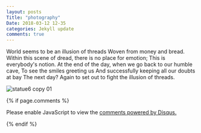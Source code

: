 ```yaml
---
layout: posts
Title: "photography"
Date: 2018-03-12 12-35
categories: Jekyll update
comments: true
---
```




World seems to be an illusion of threads
Woven from money and bread.
Within this scene of dread,
there is no place for emotion;
This is everybody's notion.
At the end of the day,
when we go back to our humble cave,
To see the smiles greeting us
And successfully keeping all our doubts at bay
The next day?
Again to set out to fight the illusion of threads.

![statue6 copy 01](https://user-images.githubusercontent.com/36836512/37693663-3c6b3a16-2ce7-11e8-88f0-2d3f7f7858e8.jpg)




{% if page.comments %}
<div id="disqus_thread"></div>
<script>

/**
*  RECOMMENDED CONFIGURATION VARIABLES: EDIT AND UNCOMMENT THE SECTION BELOW TO INSERT DYNAMIC VALUES FROM YOUR PLATFORM OR CMS.
*  LEARN WHY DEFINING THESE VARIABLES IS IMPORTANT: https://disqus.com/admin/universalcode/#configuration-variables*/
/*
var disqus_config = function () {
this.page.url = PAGE_URL;  // Replace PAGE_URL with your page's canonical URL variable
this.page.identifier = PAGE_IDENTIFIER; // Replace PAGE_IDENTIFIER with your page's unique identifier variable
};
*/
(function() { // DON'T EDIT BELOW THIS LINE
var d = document, s = d.createElement('script');
s.src = 'https://mrunal28-github-io.disqus.com/embed.js';
s.setAttribute('data-timestamp', +new Date());
(d.head || d.body).appendChild(s);
})();
</script>
<noscript>Please enable JavaScript to view the <a href="https://disqus.com/?ref_noscript">comments powered by Disqus.</a></noscript>


 {% endif %}
